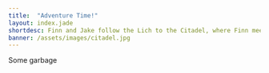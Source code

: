 ```yaml
---
title:  "Adventure Time!"
layout: index.jade
shortdesc: Finn and Jake follow the Lich to the Citadel, where Finn meets his long lost dad.
banner: /assets/images/citadel.jpg
---
```


Some garbage
